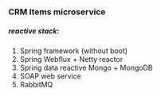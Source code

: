 ### CRM Items microservice

##### reactive stack:
1. Spring framework (without boot)
2. Spring Webflux + Netty reactor
3. Spring data reactive Mongo + MongoDB
4. SOAP web service
5. RabbitMQ

